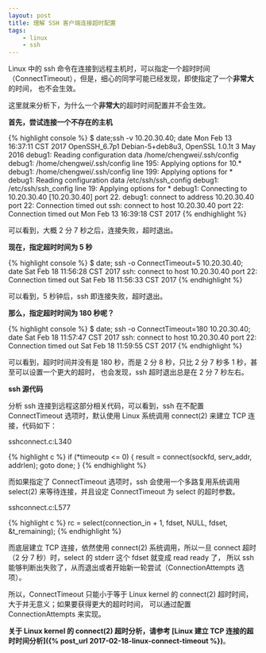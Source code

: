 ```yaml
---
layout: post
title: 理解 SSH 客户端连接超时配置
tags:
    - linux
    - ssh
---
```


Linux 中的 ssh 命令在连接到远程主机时，可以指定一个超时时间（ConnectTimeout），但是，细心的同学可能已经发现，即使指定了一个**非常大**的时间，
也不会生效。

这里就来分析下，为什么一个**非常大**的超时时间配置并不会生效。

**首先，尝试连接一个不存在的主机**

{% highlight console %}
$ date;ssh -v 10.20.30.40; date
Mon Feb 13 16:37:11 CST 2017
OpenSSH_6.7p1 Debian-5+deb8u3, OpenSSL 1.0.1t  3 May 2016
debug1: Reading configuration data /home/chengwei/.ssh/config
debug1: /home/chengwei/.ssh/config line 195: Applying options for 10.*
debug1: /home/chengwei/.ssh/config line 199: Applying options for *
debug1: Reading configuration data /etc/ssh/ssh_config
debug1: /etc/ssh/ssh_config line 19: Applying options for *
debug1: Connecting to 10.20.30.40 [10.20.30.40] port 22.
debug1: connect to address 10.20.30.40 port 22: Connection timed out
ssh: connect to host 10.20.30.40 port 22: Connection timed out
Mon Feb 13 16:39:18 CST 2017
{% endhighlight %}

可以看到，大概 2 分 7 秒之后，连接失败，超时退出。

**现在，指定超时时间为 5 秒**

{% highlight console %}
$ date; ssh -o ConnectTimeout=5 10.20.30.40; date
Sat Feb 18 11:56:28 CST 2017
ssh: connect to host 10.20.30.40 port 22: Connection timed out
Sat Feb 18 11:56:33 CST 2017
{% endhighlight %}

可以看到，5 秒钟后，ssh 即连接失败，超时退出。

**那么，指定超时时间为 180 秒呢？**

{% highlight console %}
$ date; ssh -o ConnectTimeout=180 10.20.30.40; date
Sat Feb 18 11:57:47 CST 2017
ssh: connect to host 10.20.30.40 port 22: Connection timed out
Sat Feb 18 11:59:55 CST 2017
{% endhighlight %}

可以看到，超时时间并没有是 180 秒，而是 2 分 8 秒，只比 2 分 7 秒多 1 秒，甚至可以设置一个更大的超时，
也会发现，ssh 超时退出总是在 2 分 7 秒左右。

**ssh 源代码**

分析 ssh 连接到远程这部分相关代码，可以看到，ssh 在不配置 ConnectTimeout 选项时，默认使用 Linux 系统调用 connect(2)
来建立 TCP 连接，代码如下：

sshconnect.c:L340

{% highlight c %}
if (*timeoutp <= 0) {
    result = connect(sockfd, serv_addr, addrlen);
    goto done;
}
{% endhighlight %}

而如果指定了 ConnectTimeout 选项时，ssh 会使用一个多路复用系统调用 select(2) 来等待连接，并且设定 ConnectTimeout 为 select 的超时参数。

sshconnect.c:L577

{% highlight c %}
rc = select(connection_in + 1, fdset, NULL,
    fdset, &t_remaining);
{% endhighlight %}

而底层建立 TCP 连接，依然使用 connect(2) 系统调用，所以一旦 connect 超时（2 分 7 秒）时，select 的 stderr 这个 fdset 就变成 read ready 了，
所以 ssh 能够判断出失败了，从而退出或者开始新一轮尝试（ConnectionAttempts 选项）。

所以，ConnectTimeout 只能小于等于 Linux kernel 的 connect(2) 超时时间，大于并无意义；如果要获得更大的超时时间，
可以通过配置 ConnectionAttempts 来实现。

**关于 Linux kernel 的 connect(2) 超时分析，请参考 [Linux 建立 TCP 连接的超时时间分析]({% post_url 2017-02-18-linux-connect-timeout %})**。

